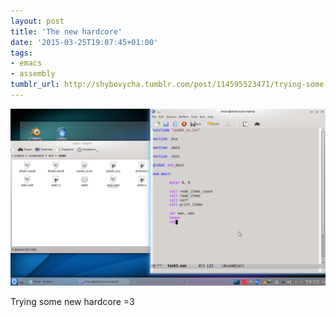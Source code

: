 ```yaml
---
layout: post
title: 'The new hardcore'
date: '2015-03-25T19:07:45+01:00'
tags:
- emacs
- assembly
tumblr_url: http://shybovycha.tumblr.com/post/114595523471/trying-some-new-porn-3
---
```


<img src="/tumblr_files/tumblr_nls50x91hr1qio88bo1_1280.png"/>

Trying some new hardcore =3
